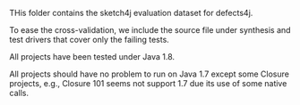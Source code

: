 

THis folder contains the sketch4j evaluation dataset for defects4j. 

To ease the cross-validation, we include the source file under synthesis and test drivers that cover only the failing tests. 

All projects have been tested under Java 1.8.

All projects should have no problem to run on Java 1.7 except some Closure projects, e.g., Closure 101 seems not support 1.7 due its use of some native calls. 
